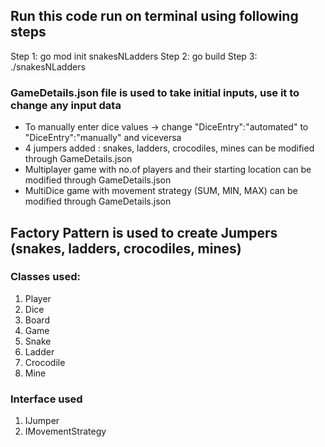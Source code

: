 ## Run this code run on terminal using following steps
Step 1: go mod init snakesNLadders
Step 2: go build
Step 3: ./snakesNLadders

###  GameDetails.json file is used to take initial inputs, use it to change any input data
- To manually enter dice values -> change "DiceEntry":"automated" to "DiceEntry":"manually" and viceversa
- 4 jumpers added : snakes, ladders, crocodiles, mines can be modified through GameDetails.json
- Multiplayer game  with no.of players  and their starting location can be modified through GameDetails.json
- MultiDice game with movement strategy (SUM, MIN, MAX) can be modified through GameDetails.json

## Factory Pattern is used to create Jumpers (snakes, ladders, crocodiles, mines)

### Classes used:
1. Player
2. Dice
3. Board
4. Game
5. Snake
6. Ladder
7. Crocodile
8. Mine

### Interface used
1. IJumper
2. IMovementStrategy

